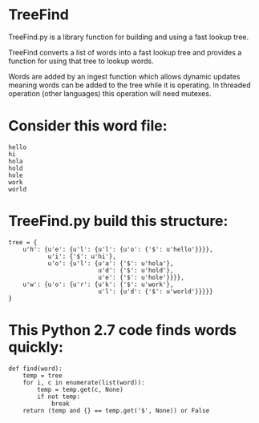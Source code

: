 # TreeFindTreeFind.py is a library function for building and using a fast lookup tree.TreeFind converts a list of words into a fast lookup treeand provides a function for using that tree to lookup words.Words are added by an ingest function which allows dynamic updatesmeaning words can be added to the tree while it is operating.In threaded operation (other languages) this operation will need mutexes.# Consider this word file:```hellohiholaholdholeworkworld```# TreeFind.py build this structure:```tree = {    u'h': {u'e': {u'l': {u'l': {u'o': {'$': u'hello'}}}},           u'i': {'$': u'hi'},           u'o': {u'l': {u'a': {'$': u'hola'},                         u'd': {'$': u'hold'},                         u'e': {'$': u'hole'}}}},    u'w': {u'o': {u'r': {u'k': {'$': u'work'},                         u'l': {u'd': {'$': u'world'}}}}}}```# This Python 2.7 code finds words quickly:```def find(word):    temp = tree    for i, c in enumerate(list(word)):        temp = temp.get(c, None)        if not temp:            break    return (temp and {} == temp.get('$', None)) or False```